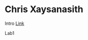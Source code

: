 # Chris Xaysanasith

Intro
[Link](https://chrisxaysanasith.github.io/cse15l-lab-reports/intro.html)	

Lab1
